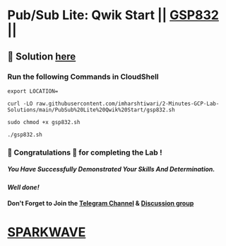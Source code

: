 # Pub/Sub Lite: Qwik Start || [GSP832](https://www.cloudskillsboost.google/focuses/15940?parent=catalog) ||

## 🔑 Solution [here](https://www.youtube.com/@sparkwave.01)

### Run the following Commands in CloudShell

```
export LOCATION=
```
```
curl -LO raw.githubusercontent.com/imharshtiwari/2-Minutes-GCP-Lab-Solutions/main/PubSub%20Lite%20Qwik%20Start/gsp832.sh

sudo chmod +x gsp832.sh

./gsp832.sh
```

### 🐼 Congratulations 🎉 for completing the Lab !

##### *You Have Successfully Demonstrated Your Skills And Determination.*

#### *Well done!*

#### Don't Forget to Join the [Telegram Channel](https://t.me/sparkwave.01) & [Discussion group](https://t.me/sparkwave.01chats)

# [SPARKWAVE](https://www.youtube.com/@sparkwave.01)
